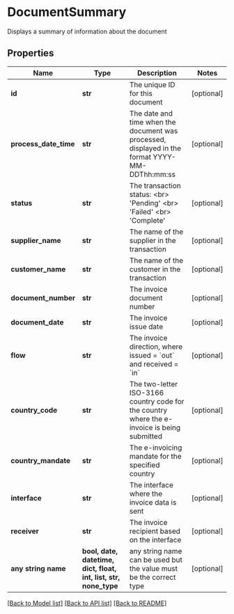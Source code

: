 # DocumentSummary

Displays a summary of information about the document

## Properties
Name | Type | Description | Notes
------------ | ------------- | ------------- | -------------
**id** | **str** | The unique ID for this document | [optional] 
**process_date_time** | **str** | The date and time when the document was processed, displayed in the format YYYY-MM-DDThh:mm:ss | [optional] 
**status** | **str** | The transaction status: &lt;br&gt; &#39;Pending&#39; &lt;br&gt; &#39;Failed&#39; &lt;br&gt; &#39;Complete&#39; | [optional] 
**supplier_name** | **str** | The name of the supplier in the transaction | [optional] 
**customer_name** | **str** | The name of the customer in the transaction | [optional] 
**document_number** | **str** | The invoice document number | [optional] 
**document_date** | **str** | The invoice issue date | [optional] 
**flow** | **str** | The invoice direction, where issued &#x3D; &#x60;out&#x60; and received &#x3D; &#x60;in&#x60; | [optional] 
**country_code** | **str** | The two-letter ISO-3166 country code for the country where the e-invoice is being submitted | [optional] 
**country_mandate** | **str** | The e-invoicing mandate for the specified country | [optional] 
**interface** | **str** | The interface where the invoice data is sent | [optional] 
**receiver** | **str** | The invoice recipient based on the interface | [optional] 
**any string name** | **bool, date, datetime, dict, float, int, list, str, none_type** | any string name can be used but the value must be the correct type | [optional]

[[Back to Model list]](../README.md#documentation-for-models) [[Back to API list]](../README.md#documentation-for-api-endpoints) [[Back to README]](../README.md)


